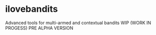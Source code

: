 # ilovebandits
Advanced tools for multi-armed and contextual bandits
WIP (WORK IN PROGESS) PRE ALPHA VERSION
